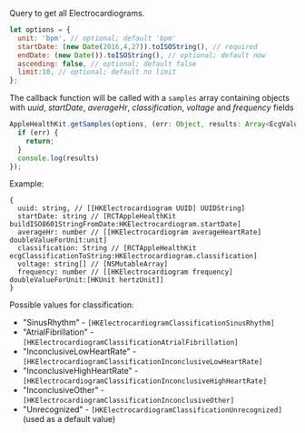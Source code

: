 Query to get all Electrocardiograms.  

```javascript 1.7
let options = {
  unit: 'bpm', // optional; default 'bpm'
  startDate: (new Date(2016,4,27)).toISOString(), // required
  endDate: (new Date()).toISOString(), // optional; default now
  ascending: false, // optional; default false
  limit:10, // optional; default no limit
};
```

The callback function will be called with a `samples` array containing objects with *uuid*, *startDate*, *averageHr*, *classification*, *voltage* and *frequency* fields

```javascript 1.7
AppleHealthKit.getSamples(options, (err: Object, results: Array<EcgValue>) => {
  if (err) {
    return;
  }
  console.log(results)
});
```

Example:
```
{
  uuid: string, // [[HKElectrocardiogram UUID] UUIDString]
  startDate: string // [RCTAppleHealthKit buildISO8601StringFromDate:HKElectrocardiogram.startDate]
  averageHr: number // [[HKElectrocardiogram averageHeartRate] doubleValueForUnit:unit]
  classification: String // [RCTAppleHealthKit ecgClassificationToString:HKElectrocardiogram.classification]
  voltage: string[] // [NSMutableArray]
  frequency: number // [[HKElectrocardiogram frequency] doubleValueForUnit:[HKUnit hertzUnit]]
}
```

Possible values for classification:
- "SinusRhythm" - `[HKElectrocardiogramClassificationSinusRhythm]`
- "AtrialFibrillation" - `[HKElectrocardiogramClassificationAtrialFibrillation]`
- "InconclusiveLowHeartRate" - `[HKElectrocardiogramClassificationInconclusiveLowHeartRate]`
- "InconclusiveHighHeartRate" - `[HKElectrocardiogramClassificationInconclusiveHighHeartRate]`
- "InconclusiveOther" - `[HKElectrocardiogramClassificationInconclusiveOther]`
- "Unrecognized" - `[HKElectrocardiogramClassificationUnrecognized]` (used as a default value)
